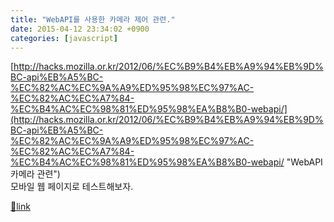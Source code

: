 ```yaml
---
title: "WebAPI를 사용한 카메라 제어 관련."
date: 2015-04-12 23:34:02 +0900
categories: [javascript]
---
```


[http://hacks.mozilla.or.kr/2012/06/%EC%B9%B4%EB%A9%94%EB%9D%BC-api%EB%A5%BC-%EC%82%AC%EC%9A%A9%ED%95%98%EC%97%AC-%EC%82%AC%EC%A7%84-%EC%B4%AC%EC%98%81%ED%95%98%EA%B8%B0-webapi/](http://hacks.mozilla.or.kr/2012/06/%EC%B9%B4%EB%A9%94%EB%9D%BC-api%EB%A5%BC-%EC%82%AC%EC%9A%A9%ED%95%98%EC%97%AC-%EC%82%AC%EC%A7%84-%EC%B4%AC%EC%98%81%ED%95%98%EA%B8%B0-webapi/ "WebAPI 카메라 관련")  
모바일 웹 페이지로 테스트해보자.


[🔗link](http://www.mins01.com/mh/tech/read/934)